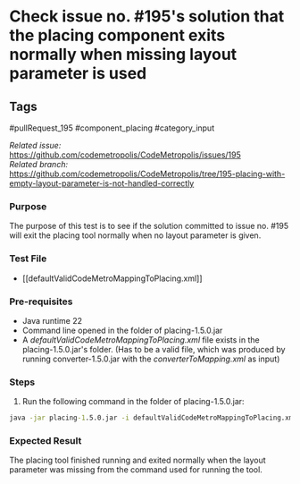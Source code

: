 # Check issue no. #195's solution that the placing component exits normally when missing layout parameter is used

## Tags
#pullRequest_195 #component_placing #category_input

_Related issue:_ https://github.com/codemetropolis/CodeMetropolis/issues/195 <br>
_Related branch:_ https://github.com/codemetropolis/CodeMetropolis/tree/195-placing-with-empty-layout-parameter-is-not-handled-correctly

### Purpose
The purpose of this test is to see if the solution committed to issue no. #195 will exit the placing tool normally when no layout parameter is given.

### Test File
- [[defaultValidCodeMetroMappingToPlacing.xml]]

### Pre-requisites	
- Java runtime 22
- Command line opened in the folder of placing-1.5.0.jar
- A *defaultValidCodeMetroMappingToPlacing.xml* file exists in the placing-1.5.0.jar's folder. (Has to be a valid file, which was produced by running converter-1.5.0.jar with the *converterToMapping.xml* as input)

### Steps
1.  Run the following command in the folder of placing-1.5.0.jar:
   ```cmd
   java -jar placing-1.5.0.jar -i defaultValidCodeMetroMappingToPlacing.xml -l
   ```

### Expected Result
The placing tool finished running and exited normally when the layout parameter was missing from the command used for running the tool.